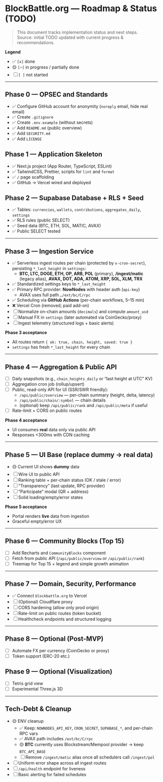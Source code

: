 # BlockBattle.org — Roadmap & Status (TODO)

> This document tracks implementation status and next steps.  
> Source: initial TODO updated with current progress & recommendations.

**Legend**
- ✅ `[x]` done
- 🟡 `[~]` in progress / partially done
- ☐ `[ ]` not started

---

## Phase 0 — OPSEC and Standards
- ✅ Configure GitHub account for anonymity (`noreply` email, hide real email)
- ✅ Create `.gitignore`
- ✅ Create `.env.example` (without secrets)
- ✅ Add `README.md` (public overview)
- ✅ Add `SECURITY.md`
- ✅ Add `LICENSE`

## Phase 1 — Application Skeleton
- ✅ Next.js project (App Router, TypeScript, ESLint)
- ✅ TailwindCSS, Prettier, scripts for `lint` and `format`
- ✅ `/` page scaffolding
- ✅ GitHub → Vercel wired and deployed

## Phase 2 — Supabase Database + RLS + Seed
- ✅ Tables: `currencies`, `wallets`, `contributions`, `aggregates_daily`, `settings`
- ✅ RLS rules (public SELECT)
- ✅ Seed data (BTC, ETH, SOL, MATIC, AVAX)
- ✅ Public SELECT tested

---

## Phase 3 — Ingestion Service
- ✅ Serverless ingest routes per chain (protected by `x-cron-secret`), persisting `*_last_height` in `settings`:
  - **BTC, LTC, DOGE, ETH, OP, ARB, POL** (primary), **/ingest/matic** (legacy alias), **AVAX, DOT, ADA, ATOM, XRP, SOL, XLM, TRX**
- ✅ Standardized settings keys to `*_last_height`
- ✅ Primary RPC provider: **NowNodes** with header auth (`api-key`)
  - AVAX uses full path `…/ext/bc/C/rpc`
- ✅ Scheduling via **GitHub Actions** (per-chain workflows, 5–15 min)
- ❌ Vercel Cron (removed; paid add-on)
- ☐ Normalize on-chain amounts (`decimals`) and compute `amount_usd`
- ☐ Manual FX in `settings` (later automated via CoinGecko/proxy)
- ☐ Ingest telemetry (structured logs + basic alerts)

**Phase 3 acceptance**
- All routes return `{ ok: true, chain, height, saved: true }`
- `settings` has fresh `*_last_height` for every chain

---

## Phase 4 — Aggregation & Public API
- ☐ Daily snapshots (e.g., `chain_heights_daily` or “last height at UTC” KV)
- ☐ Aggregation cron job (rollup/upsert)
- ☐ Public, read-only API for UI (SSR/SWR friendly):
  - `/api/public/overview` — per-chain summary (height, delta, latency)
  - `/api/public/chain/:symbol` — chain details
  - (optional) keep `/api/public/rank` and `/api/public/meta` if useful
- ☐ Rate-limit + CORS on public routes

**Phase 4 acceptance**
- UI consumes **real** data only via public API
- Responses <300ms with CDN caching

---

## Phase 5 — UI Base (replace dummy → real data)
- 🟡 Current UI shows **dummy** data
- ☐ Wire UI to public API
- ☐ Ranking table + per-chain status (OK / stale / error)
- ☐ “Transparency” (last update, RPC provider)
- ☐ “Participate” modal (QR + address)
- ☐ Solid loading/empty/error states

**Phase 5 acceptance**
- Portal renders **live** data from ingestion
- Graceful empty/error UX

---

## Phase 6 — Community Blocks (Top 15)
- ☐ Add Recharts and `CommunityBlocks` component
- ☐ Fetch from public API (`/api/public/overview` or `/api/public/rank`)
- ☐ Treemap for Top 15 + legend and simple growth animation

---

## Phase 7 — Domain, Security, Performance
- ✅ Connect `blockbattle.org` to Vercel
- ☐ (Optional) Cloudflare proxy
- ☐ CORS hardening (allow only prod origin)
- ☐ Rate-limit on public routes (token bucket)
- ☐ Healthcheck endpoints and structured logging

---

## Phase 8 — Optional (Post-MVP)
- ☐ Automate FX per currency (CoinGecko or proxy)
- ☐ Token support (ERC-20 etc.)

## Phase 9 — Optional (Visualization)
- ☐ Tetris grid view
- ☐ Experimental Three.js 3D

---

## Tech-Debt & Cleanup
- 🟡 ENV cleanup
  - ✅ Keep: `NOWNODES_API_KEY`, `CRON_SECRET`, `SUPABASE_*`, and per-chain RPC vars
  - ✅ AVAX path includes `/ext/bc/C/rpc`
  - 🟡 **BTC** currently uses Blockstream/Mempool provider → keep `BTC_API_BASE`
  - ☐ Remove `/ingest/matic` alias once all schedulers call `/ingest/pol`
- ☐ Uniform error shape across all ingest routes
- ☐ `/api/health` endpoint for liveness
- ☐ Basic alerting for failed schedules



